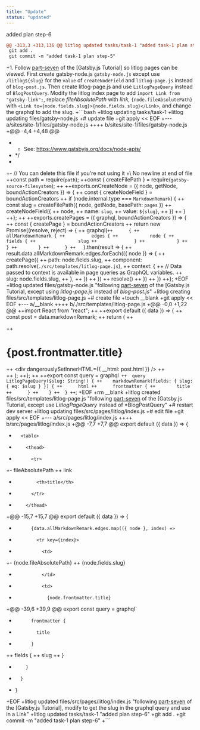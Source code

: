 ```yaml
---
title: "Update"
status: "updated"
---
```

added plan step-6
```diff
@@ -313,3 +313,136 @@ litlog updated tasks/task-1 "added task-1 plan step-5"
 git add .
 git commit -m "added task-1 plan step-5"
 ```
+1. Follow [part-seven](https://www.gatsbyjs.org/tutorial/part-seven/) of the [Gatsby.js Tutorial] so <litlog-link to="/">litlog</litlog-link> pages can be viewed. First create <litlog-link to="/files/gatsby-node.js">gatsby-node.js</litlog-link> `gatsby-node.js` except use `/litlog${slug}` for the `value` of `createNodeField` and `litlog-page.js` instead of `blog-post.js`. Then create <litlog-link to="/files/src/templates/litlog-page.js">litlog-page.js</litlog-link> and use `LitlogPageQuery` instead of `BlogPostQuery`. Modify <litlog-link to="/files/src/pages/litlog/index.js">the litlog index page</litlog-link> to add `import Link from "gatsby-link";`, replace *fileAbsolutePath* with *link*, `{node.fileAbsolutePath}` with `<Link to={node.fields.slug}>{node.fields.slug}</Link>`, and change the graphql to add the slug.
+```bash
+litlog updating tasks/task-1
+litlog updating files/gatsby-node.js
+# update file
+git apply << EOF
+--- a/sites/site-1/files/gatsby-node.js
++++ b/sites/site-1/files/gatsby-node.js
+@@ -4,4 +4,48 @@
+  * See: https://www.gatsbyjs.org/docs/node-apis/
+  */
+
+- // You can delete this file if you're not using it
+\ No newline at end of file
++const path = require(`path`);
++const { createFilePath } = require(`gatsby-source-filesystem`);
++
++exports.onCreateNode = ({ node, getNode, boundActionCreators }) => {
++  const { createNodeField } = boundActionCreators
++  if (node.internal.type === `MarkdownRemark`) {
++    const slug = createFilePath({ node, getNode, basePath: `pages` })
++    createNodeField({
++      node,
++      name: `slug`,
++      value: `${slug}`,
++    })
++  }
++};
++
++exports.createPages = ({ graphql, boundActionCreators }) => {
++  const { createPage } = boundActionCreators
++  return new Promise((resolve, reject) => {
++    graphql(`
++      {
++        allMarkdownRemark {
++          edges {
++            node {
++              fields {
++                slug
++              }
++            }
++          }
++        }
++      }
++    `).then(result => {
++      result.data.allMarkdownRemark.edges.forEach(({ node }) => {
++        createPage({
++          path: node.fields.slug,
++          component: path.resolve(`./src/templates/litlog-page.js`),
++          context: {
++            // Data passed to context is available in page queries as GraphQL variables.
++            slug: node.fields.slug,
++          },
++        })
++      })
++      resolve()
++    })
++  })
++};
+EOF
+litlog updated files/gatsby-node.js "following [part-seven](https://www.gatsbyjs.org/tutorial/part-seven/) of the [Gatsby.js Tutorial, except using *litlog-page.js* instead of *blog-post.js*"
+litlog creating files/src/templates/litlog-page.js
+# create file
+touch __blank
+git apply << EOF
+--- a/__blank
++++ b/./src/templates/litlog-page.js
+@@ -0,0 +1,22 @@
++import React from "react";
++
++export default ({ data }) => {
++  const post = data.markdownRemark;
++  return (
++    <div>
++      <h1>{post.frontmatter.title}</h1>
++      <div dangerouslySetInnerHTML={{ __html: post.html }} />
++    </div>
++  );
++};
++
++export const query = graphql`
++  query LitlogPageQuery($slug: String!) {
++    markdownRemark(fields: { slug: { eq: $slug } }) {
++      html
++      frontmatter {
++        title
++      }
++    }
++  }
++`;
+EOF
+rm __blank
+litlog created files/src/templates/litlog-page.js "following [part-seven](https://www.gatsbyjs.org/tutorial/part-seven/) of the [Gatsby.js Tutorial, except use *LitlogPageQuery* instead of *BlogPostQuery"
+# restart dev server
+litlog updating files/src/pages/litlog/index.js
+# edit file
+git apply << EOF
+--- a/src/pages/litlog/index.js
++++ b/src/pages/litlog/index.js
+@@ -7,7 +7,7 @@ export default ({ data }) => {
+       <table>
+         <thead>
+           <tr>
+-            <th>fileAbsolutePath</th>
++            <th>link</th>
+             <th>title</th>
+           </tr>
+         </thead>
+@@ -15,7 +15,7 @@ export default ({ data }) => {
+           {data.allMarkdownRemark.edges.map(({ node }, index) =>
+             <tr key={index}>
+               <td>
+-                {node.fileAbsolutePath}
++                <Link to={node.fields.slug}>{node.fields.slug}</Link>
+               </td>
+               <td>
+                 {node.frontmatter.title}
+@@ -39,6 +39,9 @@ export const query = graphql`
+           frontmatter {
+             title
+           }
++          fields {
++            slug
++          }
+         }
+       }
+     }
+EOF
+litlog updated files/src/pages/litlog/index.js "following [part-seven](https://www.gatsbyjs.org/tutorial/part-seven/) of the [Gatsby.js Tutorial], modify to get the slug in the graphql query and use in a Link"
+litlog updated tasks/task-1 "added plan step-6" 
+git add .
+git commit -m "added task-1 plan step-6"
+```
```